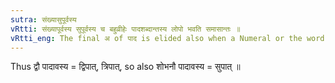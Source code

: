```yaml
---
sutra: संख्यासुपूर्वस्य
vRtti: संख्यापूर्वस्य सुपूर्वस्य च बहुव्रीहेः पादशब्दान्तस्य लोपो भवति समासान्तः ॥
vRtti_eng: The final अ of पाद is elided also when a Numeral or the word सु precedes it, in a _Bahuvrihi_.
---
```

Thus द्वौ पादावस्य = द्विपात्, त्रिपात्, so also शोभनौ पादावस्य = सुपात् ॥
